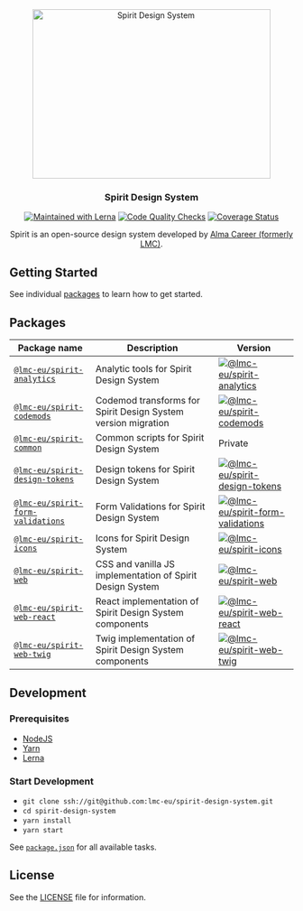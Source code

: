 <div align="center">
<img src="https://github.com/lmc-eu/spirit-design-system/blob/main/static/spirit.svg?raw=true" width="422" height="300" alt="Spirit Design System" />

### Spirit Design System

[![Maintained with Lerna](https://img.shields.io/badge/maintained%20with-lerna-cc00ff.svg)](https://lerna.js.org)
[![Code Quality Checks](https://github.com/lmc-eu/spirit-design-system/actions/workflows/test.yaml/badge.svg?branch=main)](https://github.com/lmc-eu/spirit-design-system/actions)
[![Coverage Status](https://coveralls.io/repos/github/lmc-eu/spirit-design-system/badge.svg?branch=main)](https://coveralls.io/github/lmc-eu/spirit-design-system?branch=main)

Spirit is an open-source design system developed by [Alma Career (formerly LMC)][alma-career].

</div>

## Getting Started

See individual [packages](#packages) to learn how to get started.

## Packages

| Package name                                                     | Description                                                   | Version                                                  |
| ---------------------------------------------------------------- | ------------------------------------------------------------- | -------------------------------------------------------- |
| [`@lmc-eu/spirit-analytics`](./packages/analytics)               | Analytic tools for Spirit Design System                       | [![@lmc-eu/spirit-analytics][sa-badge]][sa-npm]          |
| [`@lmc-eu/spirit-codemods`](./packages/codemods)                 | Codemod transforms for Spirit Design System version migration | [![@lmc-eu/spirit-codemods][sc-badge]][sc-npm]           |
| [`@lmc-eu/spirit-common`](./packages/common)                     | Common scripts for Spirit Design System                       | Private                                                  |
| [`@lmc-eu/spirit-design-tokens`](./packages/design-tokens)       | Design tokens for Spirit Design System                        | [![@lmc-eu/spirit-design-tokens][sdt-badge]][sdt-npm]    |
| [`@lmc-eu/spirit-form-validations`](./packages/form-validations) | Form Validations for Spirit Design System                     | [![@lmc-eu/spirit-form-validations][sfv-badge]][sfv-npm] |
| [`@lmc-eu/spirit-icons`](./packages/icons)                       | Icons for Spirit Design System                                | [![@lmc-eu/spirit-icons][si-badge]][si-npm]              |
| [`@lmc-eu/spirit-web`](./packages/web)                           | CSS and vanilla JS implementation of Spirit Design System     | [![@lmc-eu/spirit-web][sw-badge]][sw-npm]                |
| [`@lmc-eu/spirit-web-react`](./packages/web-react)               | React implementation of Spirit Design System components       | [![@lmc-eu/spirit-web-react][swr-badge]][swr-npm]        |
| [`@lmc-eu/spirit-web-twig`](./packages/web-twig)                 | Twig implementation of Spirit Design System components        | [![@lmc-eu/spirit-web-twig][swt-badge]][swt-packagist]   |

## Development

### Prerequisites

- [NodeJS](https://nodejs.org)
- [Yarn](https://yarnpkg.com)
- [Lerna](https://lerna.js.org)

### Start Development

- `git clone ssh://git@github.com:lmc-eu/spirit-design-system.git`
- `cd spirit-design-system`
- `yarn install`
- `yarn start`

See [`package.json`](./package.json) for all available tasks.

## License

See the [LICENSE](LICENSE.md) file for information.

[alma-career]: https://github.com/lmc-eu
[sa-badge]: https://img.shields.io/npm/v/%40lmc-eu/spirit-analytics.svg?style=flat-square
[sa-npm]: https://www.npmjs.com/package/@lmc-eu/spirit-analytics
[sc-badge]: https://img.shields.io/npm/v/%40lmc-eu/spirit-codemods.svg?style=flat-square
[sc-npm]: https://www.npmjs.com/package/@lmc-eu/spirit-codemods
[sdt-badge]: https://img.shields.io/npm/v/%40lmc-eu/spirit-design-tokens.svg?style=flat-square
[sdt-npm]: https://www.npmjs.com/package/@lmc-eu/spirit-design-tokens
[sfv-badge]: https://img.shields.io/npm/v/%40lmc-eu/spirit-form-validations.svg?style=flat-square
[sfv-npm]: https://www.npmjs.com/package/@lmc-eu/spirit-form-validations
[si-badge]: https://img.shields.io/npm/v/%40lmc-eu/spirit-icons.svg?style=flat-square
[si-npm]: https://www.npmjs.com/package/@lmc-eu/spirit-icons
[sw-badge]: https://img.shields.io/npm/v/%40lmc-eu/spirit-web.svg?style=flat-square
[sw-npm]: https://www.npmjs.com/package/@lmc-eu/spirit-web
[swr-badge]: https://img.shields.io/npm/v/%40lmc-eu/spirit-web-react.svg?style=flat-square
[swr-npm]: https://www.npmjs.com/package/@lmc-eu/spirit-web-react
[swt-badge]: https://img.shields.io/packagist/v/lmc/spirit-web-twig-bundle.svg?style=flat-square
[swt-packagist]: https://packagist.org/packages/lmc/spirit-web-twig-bundle
